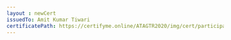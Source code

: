 ```yaml
--- 
layout : newCert 
issuedTo: Amit Kumar Tiwari 
certificatePath: https://certifyme.online/ATAGTR2020/img/cert/participant/AmitKumarTiwari_9d525.png
--- 
```

